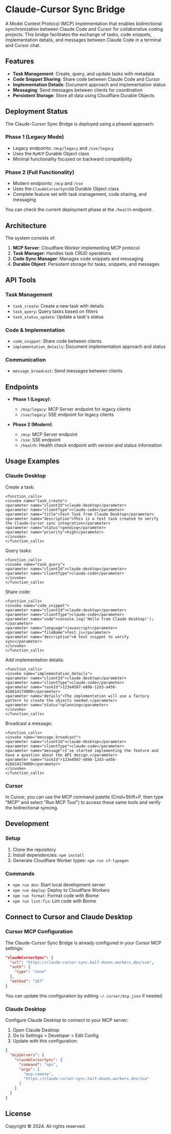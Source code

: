 # Claude-Cursor Sync Bridge

A Model Context Protocol (MCP) implementation that enables bidirectional synchronization between Claude Code and Cursor for collaborative coding projects. This bridge facilitates the exchange of tasks, code snippets, implementation details, and messages between Claude Code in a terminal and Cursor chat.

## Features

- **Task Management**: Create, query, and update tasks with metadata
- **Code Snippet Sharing**: Share code between Claude Code and Cursor
- **Implementation Details**: Document approach and implementation status
- **Messaging**: Send messages between clients for coordination
- **Persistent Storage**: Store all data using Cloudflare Durable Objects

## Deployment Status

The Claude-Cursor Sync Bridge is deployed using a phased approach:

### Phase 1 (Legacy Mode)
- Legacy endpoints: `/mcp/legacy` and `/sse/legacy` 
- Uses the `MyMCP` Durable Object class
- Minimal functionality focused on backward compatibility

### Phase 2 (Full Functionality)
- Modern endpoints: `/mcp` and `/sse`
- Uses the `ClaudeCursorSyncDO` Durable Object class
- Complete feature set with task management, code sharing, and messaging

You can check the current deployment phase at the `/health` endpoint.

## Architecture

The system consists of:

1. **MCP Server**: Cloudflare Worker implementing MCP protocol
2. **Task Manager**: Handles task CRUD operations
3. **Code Sync Manager**: Manages code snippets and messaging
4. **Durable Object**: Persistent storage for tasks, snippets, and messages

## API Tools

### Task Management

- `task_create`: Create a new task with details
- `task_query`: Query tasks based on filters
- `task_status_update`: Update a task's status

### Code & Implementation

- `code_snippet`: Share code between clients
- `implementation_details`: Document implementation approach and status

### Communication

- `message_broadcast`: Send messages between clients

## Endpoints

- **Phase 1 (Legacy)**: 
  - `/mcp/legacy`: MCP Server endpoint for legacy clients
  - `/sse/legacy`: SSE endpoint for legacy clients

- **Phase 2 (Modern)**:
  - `/mcp`: MCP Server endpoint
  - `/sse`: SSE endpoint
  - `/health`: Health check endpoint with version and status information

## Usage Examples

### Claude Desktop

Create a task:
```
<function_calls>
<invoke name="task_create">
<parameter name="clientId">claude-desktop</parameter>
<parameter name="clientType">claude-code</parameter>
<parameter name="title">Test Task from Claude Desktop</parameter>
<parameter name="description">This is a test task created to verify the Claude-Cursor sync integration</parameter>
<parameter name="status">pending</parameter>
<parameter name="priority">high</parameter>
</invoke>
</function_calls>
```

Query tasks:
```
<function_calls>
<invoke name="task_query">
<parameter name="clientId">claude-desktop</parameter>
<parameter name="clientType">claude-code</parameter>
</invoke>
</function_calls>
```

Share code:
```
<function_calls>
<invoke name="code_snippet">
<parameter name="clientId">claude-desktop</parameter>
<parameter name="clientType">claude-code</parameter>
<parameter name="code">console.log('Hello from Claude Desktop!');</parameter>
<parameter name="language">javascript</parameter>
<parameter name="fileName">test.js</parameter>
<parameter name="description">A test snippet to verify sync</parameter>
</invoke>
</function_calls>
```

Add implementation details:
```
<function_calls>
<invoke name="implementation_details">
<parameter name="clientId">claude-desktop</parameter>
<parameter name="clientType">claude-code</parameter>
<parameter name="taskId">123e4567-e89b-12d3-a456-426614174000</parameter>
<parameter name="details">The implementation will use a factory pattern to create the objects needed.</parameter>
<parameter name="status">planning</parameter>
</invoke>
</function_calls>
```

Broadcast a message:
```
<function_calls>
<invoke name="message_broadcast">
<parameter name="clientId">claude-desktop</parameter>
<parameter name="clientType">claude-code</parameter>
<parameter name="message">I've started implementing the feature and have a question about the API design.</parameter>
<parameter name="taskId">123e4567-e89b-12d3-a456-426614174000</parameter>
</invoke>
</function_calls>
```

### Cursor

In Cursor, you can use the MCP command palette (Cmd+Shift+P, then type "MCP" and select "Run MCP Tool") to access these same tools and verify the bidirectional syncing.

## Development

### Setup

1. Clone the repository
2. Install dependencies: `npm install`
3. Generate Cloudflare Worker types: `npm run cf-typegen`

### Commands

- `npm run dev`: Start local development server
- `npm run deploy`: Deploy to Cloudflare Workers
- `npm run format`: Format code with Biome
- `npm run lint:fix`: Lint code with Biome

## Connect to Cursor and Claude Desktop

### Cursor MCP Configuration

The Claude-Cursor Sync Bridge is already configured in your Cursor MCP settings:

```json
"claudeCursorSync": {
  "url": "https://claude-cursor-sync.half-dozen.workers.dev/sse",
  "auth": {
    "type": "none"
  },
  "method": "GET"
}
```

You can update this configuration by editing `~/.cursor/mcp.json` if needed.

### Claude Desktop

Configure Claude Desktop to connect to your MCP server:

1. Open Claude Desktop
2. Go to Settings > Developer > Edit Config
3. Update with this configuration:

```json
{
  "mcpServers": {
    "claudeCursorSync": {
      "command": "npx",
      "args": [
        "mcp-remote",
        "https://claude-cursor-sync.half-dozen.workers.dev/sse"
      ]
    }
  }
}
```

## License

Copyright © 2024. All rights reserved.